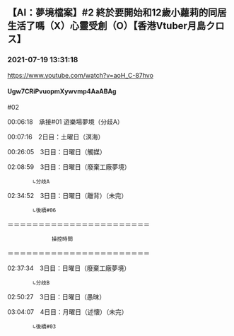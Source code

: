 ## 【AI：夢境檔案】#2 終於要開始和12歲小蘿莉的同居生活了嗎（X）心靈受創（O）【香港Vtuber月島クロス】
### 2021-07-19 13:31:18
https://www.youtube.com/watch?v=aoH_C-87hvo
#### Ugw7CRiPvuopmXywvmp4AaABAg
#02



00:06:18　承接#01 遊樂場夢境（分歧A）

00:07:16　2日目：土曜日（溟海）

00:26:05　3日目：日曜日（觸媒）

02:08:59　3日目：日曜日（廢棄工廠夢境）

		    ↳分歧A

02:34:52　3日目：日曜日（離背）（未完）

		    ↳後續#06

＝＝＝＝＝＝＝＝＝＝＝＝＝＝＝＝＝＝＝＝＝＝＝

				  操控時間

＝＝＝＝＝＝＝＝＝＝＝＝＝＝＝＝＝＝＝＝＝＝＝

02:37:34　3日目：日曜日（廢棄工廠夢境）

	  	    ↳分歧B

02:50:27　3日目：日曜日（愚昧）

03:04:07　4日目：月曜日（述懐）（未完）

		    ↳後續#03

